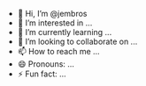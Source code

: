 - 👋 Hi, I’m @jembros
- 👀 I’m interested in ...
- 🌱 I’m currently learning ...
- 💞️ I’m looking to collaborate on ...
- 📫 How to reach me ...
- 😄 Pronouns: ...
- ⚡ Fun fact: ...

<!---
jembros/jembros is a ✨ special ✨ repository because its `README.md` (this file) appears on your GitHub profile.
You can click the Preview link to take a look at your changes.
--->
